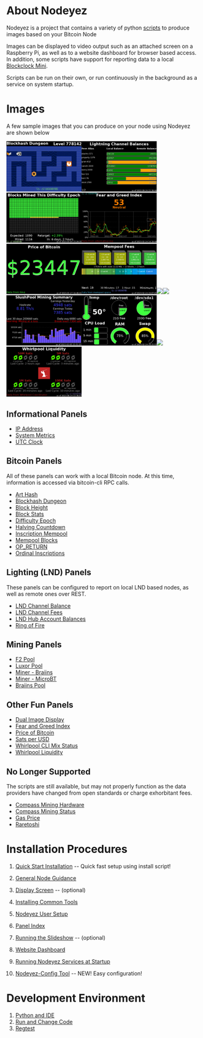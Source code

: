 # About Nodeyez

Nodeyez is a project that contains a variety of python [scripts](./scripts) to
produce images based on your Bitcoin Node

Images can be displayed to video output such as an attached screen on a
Raspberry Pi, as well as to a website dashboard for browser based access. In
addition, some scripts have support for reporting data to a local
[Blockclock Mini](https://blockclockmini.com/).

Scripts can be run on their own, or run continuously in the background as a service on system startup.

# Images

A few sample images that you can produce on your node using Nodeyez are shown below

<img src="./images/blockhashdungeon.png" width=196 /><img src="./images/lndchannelbalance.png" width=196 /><img src="./images/difficultyepoch.png" width=196 /><img src="./images/fearandgreed.png" width=196 /><img src="./images/fiatprice.png" width=196 /><img src="./images/mempoolblocks.png" width=196 /><img src="./images/minerbraiins.png" width=196 /><img src="./images/satsperusd.png" width=196 /><img src="./images/braiinspool.png" width=196 /><img src="./images/sysinfo.png" width=196 /><img src="./images/whirlpoolclimix.png" width=196 /><img src="./images/whirlpoolliquidity.png" width=196 />

## Informational Panels

* [IP Address](./_docs/script-ipaddress.md)
* [System Metrics](./_docs/script-sysinfo.md)
* [UTC Clock](./_docs/script-utcclock.md)

## Bitcoin Panels

All of these panels can work with a local Bitcoin node. At this time, information is accessed via bitcoin-cli RPC calls.

* [Art Hash](./_docs/script-arthash.md)
* [Blockhash Dungeon](./_docs/script-blockhashdungeon.md)
* [Block Height](./_docs/script-blockheight.md)
* [Block Stats](./_docs/script-blockstats.md)
* [Difficulty Epoch](./_docs/script-difficultyepoch.md)
* [Halving Countdown](./_docs/script-halving.md)
* [Inscription Mempool](./_docs/script-inscriptionmempool.md)
* [Mempool Blocks](./_docs/script-mempoolblocks.md)
* [OP_RETURN](./_docs/script-opreturn.md)
* [Ordinal Inscriptions](./_docs/script-ordinals.md)

## Lighting (LND) Panels

These panels can be configured to report on local LND based nodes, as well as remote ones over REST.

* [LND Channel Balance](./_docs/script-lndchannelbalance.md)
* [LND Channel Fees](./_docs/script-lndchannelfees.md)
* [LND Hub Account Balances](./_docs/script-lndhub.md)
* [Ring of Fire](./_docs/script-rofstatus.md)

## Mining Panels

* [F2 Pool](./_docs/script-f2pool.md)
* [Luxor Pool](./_docs/script-luxor-mining-hashrate.md)
* [Miner - Braiins](./_docs/script-minerbraiins.md)
* [Miner - MicroBT](./_docs/script-minermicrobt.md)
* [Braiins Pool](./_docs/script-braiinspool.md)

## Other Fun Panels

* [Dual Image Display](./_docs/script-nodeyezdual.md)
* [Fear and Greed Index](./_docs/script-fearandgreed.md)
* [Price of Bitcoin](./_docs/script-fiatprice.md)
* [Sats per USD](./_docs/script-satsperusd.md)
* [Whirlpool CLI Mix Status](./_docs/script-whirlpoolclimix.md)
* [Whirlpool Liquidity](./_docs/script-whirlpoolliquidity.md)

## No Longer Supported

The scripts are still available, but may not properly function as the data providers have changed from open standards or charge exhorbitant fees.

* [Compass Mining Hardware](./_docs/script-compassmininghardware.md)
* [Compass Mining Status](./_docs/script-compassminingstatus.md)
* [Gas Price](./_docs/script-gasprice.md)
* [Raretoshi](./_docs/script-raretoshi.md)

# Installation Procedures

1. [Quick Start Installation](./_install_steps/0quickstart.md) -- Quick fast setup using install script!

2. [General Node Guidance](./_install_steps/1yournode.md)
3. [Display Screen](./_install_steps/2displayscreen.md) -- (optional)
4. [Installing Common Tools](./_install_steps/3tools.md)
5. [Nodeyez User Setup](./_install_steps/4nodeyez.md)
6. [Panel Index](./_install_steps/5panels.md)
7. [Running the Slideshow](./_install_steps/6slideshow.md) -- (optional)
8. [Website Dashboard](./_install_steps/7websitedashboard.md)
9. [Running Nodeyez Services at Startup](./_install_steps/8runatstartup.md)

10. [Nodeyez-Config Tool](./_install_steps/9nodeyezconfig.md) -- NEW! Easy configuration!

# Development Environment

1. [Python and IDE](./_developer/1basicsetup.md)
2. [Run and Change Code](./_developer/2runandchange.md)
3. [Regtest](./_developer/3regtest.md)

